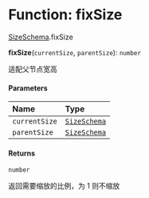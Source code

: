 # Function: fixSize

[SizeSchema](/en/auto-docs/utils/modules/SizeSchema.md).fixSize

**fixSize**(`currentSize`, `parentSize`): `number`

适配父节点宽高

#### Parameters

| Name | Type |
| :------ | :------ |
| `currentSize` | [`SizeSchema`](/en/auto-docs/utils/interfaces/SizeSchema-1.md) |
| `parentSize` | [`SizeSchema`](/en/auto-docs/utils/interfaces/SizeSchema-1.md) |

#### Returns

`number`

返回需要缩放的比例，为 1 则不缩放
